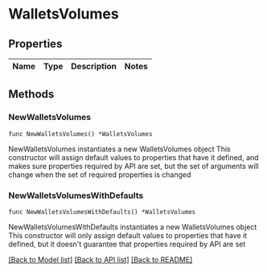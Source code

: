 # WalletsVolumes

## Properties

Name | Type | Description | Notes
------------ | ------------- | ------------- | -------------

## Methods

### NewWalletsVolumes

`func NewWalletsVolumes() *WalletsVolumes`

NewWalletsVolumes instantiates a new WalletsVolumes object
This constructor will assign default values to properties that have it defined,
and makes sure properties required by API are set, but the set of arguments
will change when the set of required properties is changed

### NewWalletsVolumesWithDefaults

`func NewWalletsVolumesWithDefaults() *WalletsVolumes`

NewWalletsVolumesWithDefaults instantiates a new WalletsVolumes object
This constructor will only assign default values to properties that have it defined,
but it doesn't guarantee that properties required by API are set


[[Back to Model list]](../README.md#documentation-for-models) [[Back to API list]](../README.md#documentation-for-api-endpoints) [[Back to README]](../README.md)


